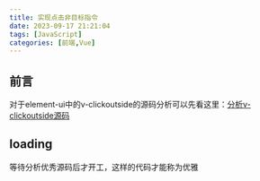 ```yaml
---
title: 实现点击非目标指令
date: 2023-09-17 21:21:04
tags: [JavaScript]
categories: [前端,Vue]
---
```


## 前言

对于element-ui中的v-clickoutside的源码分析可以先看这里：[分析v-clickoutside源码](/2023/10/30/分析v-clickoutside源码/)

## loading
等待分析优秀源码后才开工，这样的代码才能称为优雅